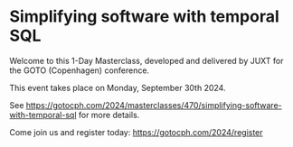 # Simplifying software with temporal SQL

Welcome to this 1-Day Masterclass, developed and delivered by JUXT for the GOTO (Copenhagen) conference.

This event takes place on Monday, September 30th 2024.

See https://gotocph.com/2024/masterclasses/470/simplifying-software-with-temporal-sql for more details.

Come join us and register today: https://gotocph.com/2024/register
